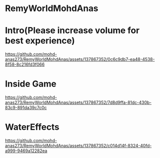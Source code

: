 # RemyWorldMohdAnas

# Intro(Please increase volume for best experience)

https://github.com/mohd-anas273/RemyWorldMohdAnas/assets/137867352/0c6c9db7-ea48-4538-8f58-8c216fd3f066

# Inside Game



https://github.com/mohd-anas273/RemyWorldMohdAnas/assets/137867352/7d8d9ffa-81dc-430b-83c9-891da39c7c0c

# WaterEffects



https://github.com/mohd-anas273/RemyWorldMohdAnas/assets/137867352/c014d14f-8324-40fd-a999-9469a12282ea

